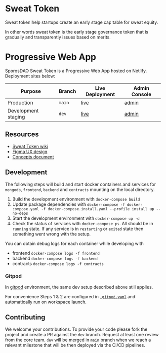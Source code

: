 
# Sweat Token

Sweat token help startups create an early stage cap table for sweat equity.

In other words sweat token is the early stage governance token that is gradually and transparently issues based on merits.

# Progressive Web App

SporosDAO Sweat Token is a Progressive Web App hosted on Netlify. Deployment sites below:

| Purpose | Branch | Live Deployment | Admin Console |
|---------|--------|-----------------|---------------|
| Production | `main` | [live](https://sporosdaoapp-main.netlify.app/) | [admin](https://app.netlify.com/sites/sporosdaoapp-main/overview) |
| Development staging | `dev` | [live](https://sporosdaoapp-dev.netlify.app/) | [admin](https://app.netlify.com/sites/sporosdaoapp-dev/overview) |


## Resources

- [Sweat Token wiki](https://github.com/SporosDAO/sweat-token/wiki)
- [Figma UX design](https://www.figma.com/file/4V3DBa9tF69vo1DWkR3jpB/SweatTokenV2?node-id=0%3A1)
- [Concepts document](https://docs.google.com/document/d/1NA3czMIlXwXscIGnxf-IwOGBfgX03HJEUQWb-YxOybc/edit#heading=h.eqtjaae3omvc)

## Development

The following steps will build and start docker containers and services for `mongodb`, `frontend`, `backend` and `contracts` mounting on the local directory.

1. Build the development environment with `docker-compose build`
1. Update package dependencies with `docker-compose -f docker-compose.yaml -f docker-compose.install.yaml --profile install up --no-deps`
1. Start the development environment with `docker-compose up -d`
1. Check the status of services with `docker-compose ps`. All should be in `running` state. If any service is in `restarting` or `exited` state then something went wrong with the setup.

You can obtain debug logs for each container while developing with
- frontend `docker-compose logs -f frontend`
- backend `docker-compose logs -f backend`
- contracts `docker-compose logs -f contracts`

### Gitpod

In [gitpod](https://gitpod.io/) environment, the same dev setup described above still applies.

For convenience Steps 1 & 2 are configured in [`.gitpod.yaml`](.gitpod.yml) and automatically run on workspace launch.


## Contributing

We welcome your contributions. To provide your code please fork the project and create a PR against the `dev` branch.
Request at least one review from the core team.
`dev` will be merged in `main` branch when we reach a relevant milestone that will be then deployed via the CI/CD pipelines.
